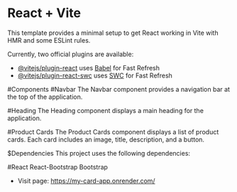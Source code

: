 # React + Vite

This template provides a minimal setup to get React working in Vite with HMR and some ESLint rules.

Currently, two official plugins are available:

- [@vitejs/plugin-react](https://github.com/vitejs/vite-plugin-react/blob/main/packages/plugin-react/README.md) uses [Babel](https://babeljs.io/) for Fast Refresh
- [@vitejs/plugin-react-swc](https://github.com/vitejs/vite-plugin-react-swc) uses [SWC](https://swc.rs/) for Fast Refresh


#Components
#Navbar
The Navbar component provides a navigation bar at the top of the application.

#Heading
The Heading component displays a main heading for the application.

#Product Cards
The Product Cards component displays a list of product cards. Each card includes an image, title, description, and a button.

$Dependencies
This project uses the following dependencies:

#React
React-Bootstrap
Bootstrap

- Visit page: https://my-card-app.onrender.com/
  
